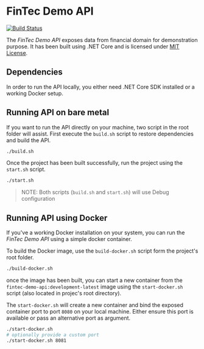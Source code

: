 # FinTec Demo API

[![Build Status](https://dev.azure.com/thns/fintec-demo/_apis/build/status/api-develop-ci)](https://dev.azure.com/thns/fintec-demo/_build/latest?definitionId=2)

The _FinTec Demo API_ exposes data from financial domain for demonstration purpose. It has been built using .NET Core and is licensed under [MIT License](./LICENSE).

## Dependencies

In order to run the API locally, you either need .NET Core SDK installed or a working Docker setup. 

## Running API on bare metal

If you want to run the API directly on your machine, two script in the root folder will assist. First execute the `build.sh` script to restore dependencies and build the API.

```bash
./build.sh
```

Once the project has been built successfully, run the project using the `start.sh` script.

```bash
./start.sh
```

> NOTE: Both scripts (`build.sh` and `start.sh`) will use Debug configuration


## Running API using Docker

If you've a working Docker installation on your system, you can run the _FinTec Demo API_ using a simple docker container.

To build the Docker image, use the `build-docker.sh` script form the project's root folder.


```bash
./build-docker.sh
```

once the image has been built, you can start a new container from the `fintec-demo-api:development-latest` image using the `start-docker.sh` script (also located in projec's root directory).

The `start-docker.sh` will create a new container and bind the exposed container port to port `8080` on your local machine. Either ensure this port is available or pass an alternative port as argument.

```bash
./start-docker.sh
# optionally provide a custom port
./start-docker.sh 8081
```

